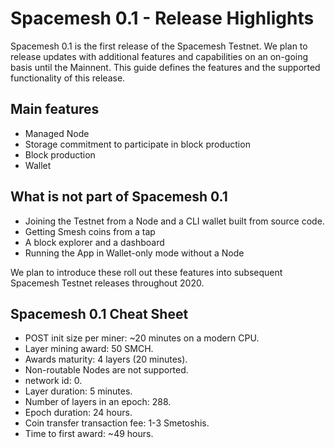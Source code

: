 # Spacemesh 0.1 - Release Highlights

Spacemesh 0.1 is the first release of the Spacemesh Testnet. We plan to release updates with additional features and capabilities on an on-going basis until the Mainnent. This guide defines the features and the supported functionality of this release.

## Main features
- Managed Node
- Storage commitment to participate in block production
- Block production
- Wallet

## What is not part of Spacemesh 0.1

- Joining the Testnet from a Node and a CLI wallet built from source code.
- Getting Smesh coins from a tap
- A block explorer and a dashboard
- Running the App in Wallet-only mode without a Node

We plan to introduce these roll out these features into subsequent Spacemesh Testnet releases throughout 2020.

## Spacemesh 0.1 Cheat Sheet

- POST init size per miner:	~20 minutes on a modern CPU.
- Layer mining award: 50 SMCH.
- Awards maturity: 4 layers (20 minutes).
- Non-routable Nodes are not supported.
- network id: 0.
- Layer duration: 5	minutes.
- Number of layers in an epoch:	288.
- Epoch duration: 24 hours.
- Coin transfer transaction fee: 1-3 Smetoshis.
- Time to first award: ~49 hours.
